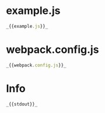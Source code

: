 # example.js

```javascript
_{{example.js}}_
```

# webpack.config.js

```javascript
_{{webpack.config.js}}_
```

# Info

```
_{{stdout}}_
```
